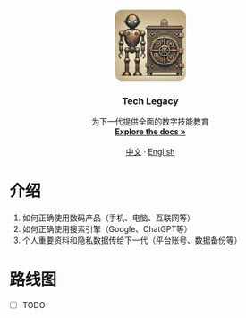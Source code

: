<div align="center">
  <a href="https://github.com/tech-legacy/tech-legacy">
    <img src="https://github.com/tech-legacy/tech-legacy/blob/main/assets/icon_256x256.png" alt="Logo" width="128" height="128">
  </a>

  <h3 align="center">Tech Legacy</h3>

  <p align="center">
    为下一代提供全面的数字技能教育
    <br />
    <a href="https://github.com/tech-legacy/tech-legacy"><strong>Explore the docs »</strong></a>
    <br />
    <br />
    <a href="https://github.com/tech-legacy/tech-legacy/blob/main/README.md">中文</a>
    ·
    <a href="https://github.com/tech-legacy/tech-legacy/blob/main/README.en-us.md">English</a>
  </p>
</div>

# 介绍

1. 如何正确使用数码产品（手机、电脑、互联网等）
2. 如何正确使用搜索引擎（Google、ChatGPT等）
3. 个人重要资料和隐私数据传给下一代（平台账号、数据备份等）

# 路线图

- [ ] TODO
